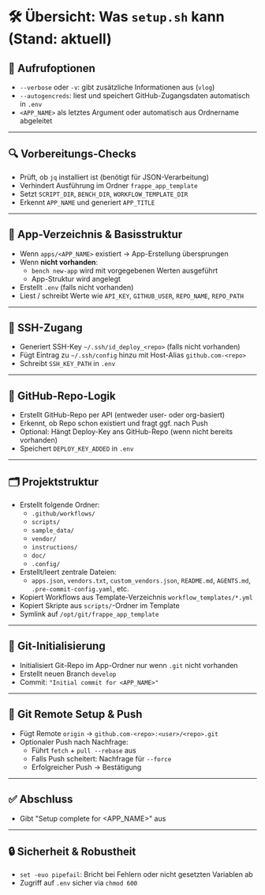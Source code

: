 # 🛠 Übersicht: Was `setup.sh` kann (Stand: aktuell)

## 📌 Aufrufoptionen
- `--verbose` oder `-v`: gibt zusätzliche Informationen aus (`vlog`)
- `--autogencreds`: liest und speichert GitHub-Zugangsdaten automatisch in `.env`
- `<APP_NAME>` als letztes Argument oder automatisch aus Ordnername abgeleitet

---

## 🔍 Vorbereitungs-Checks
- Prüft, ob `jq` installiert ist (benötigt für JSON-Verarbeitung)
- Verhindert Ausführung im Ordner `frappe_app_template`
- Setzt `SCRIPT_DIR`, `BENCH_DIR`, `WORKFLOW_TEMPLATE_DIR`
- Erkennt `APP_NAME` und generiert `APP_TITLE`

---

## 🧱 App-Verzeichnis & Basisstruktur
- Wenn `apps/<APP_NAME>` existiert → App-Erstellung übersprungen
- Wenn **nicht vorhanden**:
  - `bench new-app` wird mit vorgegebenen Werten ausgeführt
  - App-Struktur wird angelegt
- Erstellt `.env` (falls nicht vorhanden)
- Liest / schreibt Werte wie `API_KEY`, `GITHUB_USER`, `REPO_NAME`, `REPO_PATH`

---

## 🔐 SSH-Zugang
- Generiert SSH-Key `~/.ssh/id_deploy_<repo>` (falls nicht vorhanden)
- Fügt Eintrag zu `~/.ssh/config` hinzu mit Host-Alias `github.com-<repo>`
- Schreibt `SSH_KEY_PATH` in `.env`

---

## 🧠 GitHub-Repo-Logik
- Erstellt GitHub-Repo per API (entweder user- oder org-basiert)
- Erkennt, ob Repo schon existiert und fragt ggf. nach Push
- Optional: Hängt Deploy-Key ans GitHub-Repo (wenn nicht bereits vorhanden)
- Speichert `DEPLOY_KEY_ADDED` in `.env`

---

## 🗂 Projektstruktur
- Erstellt folgende Ordner:
  - `.github/workflows/`
  - `scripts/`
  - `sample_data/`
  - `vendor/`
  - `instructions/`
  - `doc/`
  - `.config/`
- Erstellt/leert zentrale Dateien:
  - `apps.json`, `vendors.txt`, `custom_vendors.json`, `README.md`, `AGENTS.md`, `.pre-commit-config.yaml`, etc.
- Kopiert Workflows aus Template-Verzeichnis `workflow_templates/*.yml`
- Kopiert Skripte aus `scripts/`-Ordner im Template
- Symlink auf `/opt/git/frappe_app_template`

---

## 🧬 Git-Initialisierung
- Initialisiert Git-Repo im App-Ordner nur wenn `.git` nicht vorhanden
- Erstellt neuen Branch `develop`
- Commit: `"Initial commit for <APP_NAME>"`

---

## 🔁 Git Remote Setup & Push
- Fügt Remote `origin` → `github.com-<repo>:<user>/<repo>.git`
- Optionaler Push nach Nachfrage:
  - Führt `fetch` + `pull --rebase` aus
  - Falls Push scheitert: Nachfrage für `--force`
  - Erfolgreicher Push → Bestätigung

---

## ✅ Abschluss
- Gibt "Setup complete for <APP_NAME>" aus

---

## 🔒 Sicherheit & Robustheit
- `set -euo pipefail`: Bricht bei Fehlern oder nicht gesetzten Variablen ab
- Zugriff auf `.env` sicher via `chmod 600`
